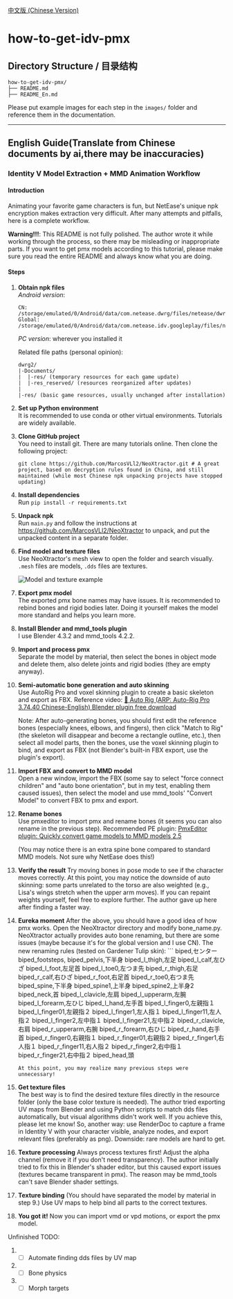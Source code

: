 [中文版 (Chinese Version)](README.md)

# how-to-get-idv-pmx

## Directory Structure / 目录结构

```
how-to-get-idv-pmx/
├── README.md
├── README_En.md

```

Please put example images for each step in the `images/` folder and reference them in the documentation.

---

## English Guide(Translate from Chinese documents by ai,there may be inaccuracies)

### Identity V Model Extraction + MMD Animation Workflow

#### Introduction
Animating your favorite game characters is fun, but NetEase's unique npk encryption makes extraction very difficult. After many attempts and pitfalls, here is a complete workflow.

**Warning!!!**: This README is not fully polished. The author wrote it while working through the process, so there may be misleading or inappropriate parts. If you want to get pmx models according to this tutorial, please make sure you read the entire README and always know what you are doing.

#### Steps

1. **Obtain npk files**  
   *Android version*:

       CN: /storage/emulated/0/Android/data/com.netease.dwrg/files/netease/dwrg.common/ 
       Global: /storage/emulated/0/Android/data/com.netease.idv.googleplay/files/netease/dwrg.common/
   *PC version*: wherever you installed it
    
    Related file paths (personal opinion):
    ```
    dwrg2/
    |-Documents/
    |  |-res/ (temporary resources for each game update)
    |  |-res_reserved/ (resources reorganized after updates)
    |
    |-res/ (basic game resources, usually unchanged after installation)
    ```

2. **Set up Python environment**  
   It is recommended to use conda or other virtual environments. Tutorials are widely available.

3. **Clone GitHub project**  
   You need to install git. There are many tutorials online.
   Then clone the following project:
   ```
   git clone https://github.com/MarcosVLl2/NeoXtractor.git # A great project, based on decryption rules found in China, and still maintained (while most Chinese npk unpacking projects have stopped updating)
   ```

4. **Install dependencies**  
   Run `pip install -r requirements.txt`

5. **Unpack npk**  
   Run `main.py` and follow the instructions at https://github.com/MarcosVLl2/NeoXtractor to unpack, and put the unpacked content in a separate folder.

6. **Find model and texture files**  
   Use NeoXtractor's mesh view to open the folder and search visually.
   `.mesh` files are models, `.dds` files are textures.
   
   ![Model and texture example](images/step6_mesh_dds.png)

7. **Export pmx model**  
   The exported pmx bone names may have issues. It is recommended to rebind bones and rigid bodies later. Doing it yourself makes the model more standard and helps you learn more.

8. **Install Blender and mmd_tools plugin**  
   I use Blender 4.3.2 and mmd_tools 4.2.2.

9. **Import and process pmx**  
   Separate the model by material, then select the bones in object mode and delete them, also delete joints and rigid bodies (they are empty anyway).

10. **Semi-automatic bone generation and auto skinning**  
    Use AutoRig Pro and voxel skinning plugin to create a basic skeleton and export as FBX.
    Reference video: [🦴 Auto Rig (ARP: Auto-Rig Pro 3.74.40 Chinese-English) Blender plugin free download](https://www.bilibili.com/video/BV15VZzYDEVu/?share_source=copy_web&vd_source=403e5319c178de32627fda35d921d9b7)

    Note: After auto-generating bones, you should first edit the reference bones (especially knees, elbows, and fingers), then click "Match to Rig" (the skeleton will disappear and become a rectangle outline, etc.), then select all model parts, then the bones, use the voxel skinning plugin to bind, and export as FBX (not Blender's built-in FBX export, use the plugin's export).

11. **Import FBX and convert to MMD model**  
    Open a new window, import the FBX (some say to select "force connect children" and "auto bone orientation", but in my test, enabling them caused issues), then select the model and use mmd_tools' "Convert Model" to convert FBX to pmx and export.

12. **Rename bones**  
    Use pmxeditor to import pmx and rename bones (it seems you can also rename in the previous step). Recommended PE plugin: [PmxEditor plugin: Quickly convert game models to MMD models 2.5](https://www.bilibili.com/video/BV1ZY4y1r72L/?share_source=copy_web&vd_source=403e5319c178de32627fda35d921d9b7)

    (You may notice there is an extra spine bone compared to standard MMD models. Not sure why NetEase does this!)

13. **Verify the result**
    Try moving bones in pose mode to see if the character moves correctly. At this point, you may notice the downside of auto skinning: some parts unrelated to the torso are also weighted (e.g., Lisa's wings stretch when the upper arm moves). If you can repaint weights yourself, feel free to explore further. The author gave up here after finding a faster way.

14. **Eureka moment**
    After the above, you should have a good idea of how pmx works. Open the NeoXtractor directory and modify bone_name.py. NeoXtractor actually provides auto bone renaming, but there are some issues (maybe because it's for the global version and I use CN). The new renaming rules (tested on Gardener Tulip skin):
        ```
    biped,センター
    biped_footsteps,
    biped_pelvis,下半身
    biped_l_thigh,左足
    biped_l_calf,左ひざ
    biped_l_foot,左足首
    biped_l_toe0,左つま先
    biped_r_thigh,右足
    biped_r_calf,右ひざ
    biped_r_foot,右足首
    biped_r_toe0,右つま先
    biped_spine,下半身
    biped_spine1,上半身
    biped_spine2,上半身2
    biped_neck,首
    biped_l_clavicle,左肩
    biped_l_upperarm,左腕
    biped_l_forearm,左ひじ
    biped_l_hand,左手首
    biped_l_finger0,左親指１
    biped_l_finger01,左親指２
    biped_l_finger1,左人指１
    biped_l_finger11,左人指２
    biped_l_finger2,左中指１
    biped_l_finger21,左中指２
    biped_r_clavicle,右肩
    biped_r_upperarm,右腕
    biped_r_forearm,右ひじ
    biped_r_hand,右手首
    biped_r_finger0,右親指１
    biped_r_finger01,右親指２
    biped_r_finger1,右人指１
    biped_r_finger11,右人指２
    biped_r_finger2,右中指１
    biped_r_finger21,右中指２
    biped_head,頭

    ```
    At this point, you may realize many previous steps were unnecessary!

15. **Get texture files**  
    The best way is to find the desired texture files directly in the resource folder (only the base color texture is needed).
    The author tried exporting UV maps from Blender and using Python scripts to match dds files automatically, but visual algorithms didn't work well. If you achieve this, please let me know!
    So, another way: use RenderDoc to capture a frame in Identity V with your character visible, analyze nodes, and export relevant files (preferably as png). Downside: rare models are hard to get.

16. **Texture processing**
    Always process textures first! Adjust the alpha channel (remove it if you don't need transparency). The author initially tried to fix this in Blender's shader editor, but this caused export issues (textures became transparent in pmx). The reason may be mmd_tools can't save Blender shader settings.

17. **Texture binding**
    (You should have separated the model by material in step 9.) Use UV maps to help bind all parts to the correct textures.

18. **You got it!**
    Now you can import vmd or vpd motions, or export the pmx model.

Unfinished TODO:
1. - [ ] Automate finding dds files by UV map
2. - [ ] Bone physics
3. - [ ] Morph targets
